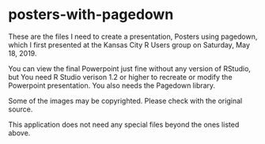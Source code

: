 # posters-with-pagedown

These are the files I need to create a presentation, Posters
using pagedown, which I first presented at the Kansas City 
R Users group on Saturday, May 18, 2019.

You can view the final Powerpoint just fine without any 
version of RStudio, but You need R Studio verison 1.2 or 
higher to recreate or modify the Powerpoint presentation. 
You also needs the Pagedown library.

Some of the images may be copyrighted. Please check with
the original source.

This application does not need any special files beyond the
ones listed above.
